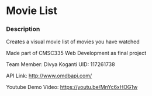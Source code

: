 # Movie List

### Description
Creates a visual movie list of movies you have watched


Made part of CMSC335 Web Development as final project


Team Member: Divya Koganti UID: 117261738


API Link: http://www.omdbapi.com/


Youtube Demo Video: https://youtu.be/MnYc6xHOG1w

